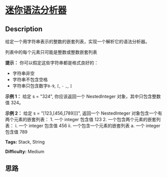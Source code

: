# [迷你语法分析器][title]

## Description

给定一个用字符串表示的整数的嵌套列表，实现一个解析它的语法分析器。

列表中的每个元素只可能是整数或整数嵌套列表

**提示：** 你可以假定这些字符串都是格式良好的：

  * 字符串非空
  * 字符串不包含空格
  * 字符串只包含数字`0-9`, `[`, `-` `,`, `]`



**示例 1：**
            给定 s = "324",        你应该返回一个 NestedInteger 对象，其中只包含整数值 324。    



**示例 2：**
            给定 s = "[123,[456,[789]]]",        返回一个 NestedInteger 对象包含一个有两个元素的嵌套列表：        1. 一个 integer 包含值 123    2. 一个包含两个元素的嵌套列表：        i.  一个 integer 包含值 456        ii. 一个包含一个元素的嵌套列表             a. 一个 integer 包含值 789    




**Tags:** Stack, String

**Difficulty:** Medium

## 思路

[title]: https://leetcode-cn.com/problems/mini-parser
